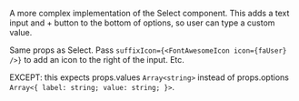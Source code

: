 A more complex implementation of the Select component. This adds a text input and + button to the bottom of options, so user can type a custom value. 


Same props as Select. Pass `suffixIcon={<FontAwesomeIcon icon={faUser} />}` to add an icon to the right of the input. Etc.

EXCEPT: this expects props.values `Array<string>` instead of props.options `Array<{ label: string; value: string; }>`.